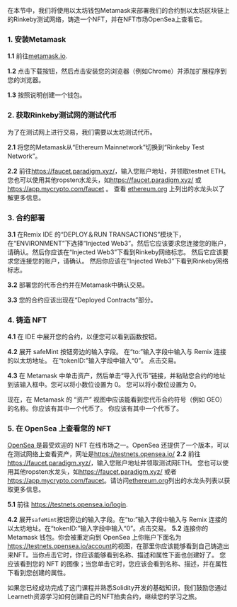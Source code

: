 在本节中，我们将使用以太坊钱包Metamask来部署我们的合约到以太坊区块链上的Rinkeby测试网络，铸造一个NFT，并在NFT市场OpenSea上查看它。

### 1. 安装Metamask

**1.1** 前往<a href="https://metamask.io/" target="_blank">metamask.io</a>.

**1.2** 点击下载按钮，然后点击安装您的浏览器（例如Chrome）并添加扩展程序到您的浏览器。

**1.3** 按照说明创建一个钱包。

### 2. 获取Rinkeby测试网的测试代币

为了在测试网上进行交易，我们需要以太坊测试代币。

**2.1** 将您的Metamask从“Ethereum Mainnetwork”切换到“Rinkeby Test Network”。

**2.2** 前往<a href="https://faucet.paradigm.xyz/" 
target="_blank">https://faucet.paradigm.xyz/</a>，输入您账户地址，并领取testnet ETH。
您也可以使用其他ropsten水龙头，如<a href="https://faucet.paradigm.xyz/" target="_blank">https://faucet.paradigm.xyz/</a> 或 <a href="https://app.mycrypto.com/faucet" target="_blank">https://app.mycrypto.com/faucet</a> 。 查看 <a href="https://ethereum.org/en/developers/docs/networks/#testnet-faucets" target="_blank">ethereum.org</a> 上列出的水龙头以了解更多信息。

### 3. 合约部署

**3.1** 在Remix IDE 的“DEPLOY＆RUN TRANSACTIONS”模块下，在“ENVIRONMENT”下选择“Injected Web3”。然后它应该要求您连接您的账户，请确认。然后你应该在“Injected Web3”下看到Rinkeby网络标志。 然后它应该要求您连接您的账户，请确认。 然后你应该在“Injected Web3”下看到Rinkeby网络标志。

**3.2** 部署您的代币合约并在Metamask中确认交易。

**3.3** 您的合约应该出现在“Deployed Contracts”部分。

### 4. 铸造 NFT

**4.1** 在 IDE 中展开您的合约，以便您可以看到函数按钮。

**4.2** 展开 safeMint 按钮旁边的输入字段。 在“to:”输入字段中输入与 Remix 连接的以太坊地址。 在“tokenID:”输入字段中输入“0”。 点击交易。

**4.3** 在 Metamask 中单击资产，然后单击“导入代币”链接，并粘贴您合约的地址到该输入框中。您可以将小数位设置为 0。 您可以将小数位设置为 0。

现在，在 Metamask 的 “资产” 视图中应该能看到您代币合约符号（例如 GEO）的名称。你应该有其中一个代币了。 你应该有其中一个代币了。

### 5. 在 OpenSea 上查看您的 NFT

<a href="https://opensea.io/" 
target="_blank">OpenSea </a>是最受欢迎的 NFT 在线市场之一。OpenSea 还提供了一个版本，可以在测试网络上查看资产，网址是<a href="https://testnets.opensea.io/" 
target="_blank">https://testnets.opensea.io/</a> **2.2** 前往<a href="https://faucet.paradigm.xyz/" target="_blank">https://faucet.paradigm.xyz/</a>，输入您账户地址并领取测试网ETH。 您也可以使用其他ropsten水龙头，如<a href="https://faucet.paradigm.xyz/" target="_blank">https://faucet.paradigm.xyz/</a> 或者 <a href="https://app.mycrypto.com/faucet" target="_blank">https://app.mycrypto.com/faucet</a>。请访问<a href="https://ethereum.org/en/developers/docs/networks/#testnet-faucets" target="_blank">ethereum.org</a>列出的水龙头列表以获取更多信息。

**5.1** 前往 <a href="https://testnets.opensea.io/login" 
target="_blank">https://testnets.opensea.io/login</a>.

**4.2** 展开`safeMint`按钮旁边的输入字段。在“to:”输入字段中输入与 Remix 连接的以太坊地址。在“tokenID:”输入字段中输入“0”。点击交易。 **5.2** 连接你的 Metamask 钱包。你会被重定向到 OpenSea 上你账户下面名为<a href="https://testnets.opensea.io/account" target="_blank">https://testnets.opensea.io/account</a>的视图，在那里你应该能够看到自己铸造出来NFT。当你点击它时，你应该能够看到名称、描述和属性下面也创建好了。 您应该看到您的 NFT 的图像；当您单击它时，您应该会看到名称、描述，并在属性下看到您创建的属性。

如果您已经成功完成了这门课程并熟悉Solidity开发的基础知识，我们鼓励您通过Learneth资源学习如何创建自己的NFT拍卖合约，继续您的学习之旅。
